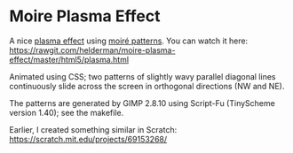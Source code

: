 # Moire Plasma Effect

A nice [plasma effect](https://en.wikipedia.org/wiki/Plasma_effect)
using [moiré patterns](https://en.wikipedia.org/wiki/Moir%C3%A9_pattern).
You can watch it here:
https://rawgit.com/helderman/moire-plasma-effect/master/html5/plasma.html

Animated using CSS;
two patterns of slightly wavy parallel diagonal lines
continuously slide across the screen in orthogonal directions (NW and NE).

The patterns are generated by GIMP 2.8.10
using Script-Fu (TinyScheme version 1.40);
see the makefile.

Earlier, I created something similar in Scratch:
https://scratch.mit.edu/projects/69153268/
